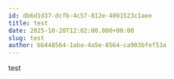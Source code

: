 ```yaml
---
id: db6d1d37-dcfb-4c57-812e-4091523c1aee
title: test
date: 2025-10-28T12:02:00.000+00:00
slug: test
author: bb448564-1aba-4a5e-8564-ca903bfef53a
---
```

test
